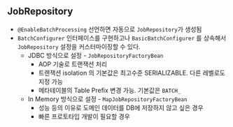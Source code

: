 ## JobRepository

- `@EnableBatchProcessing` 선언하면 자동으로 `JobRepository`가 생성됨
- `BatchConfigurer` 인터페이스를 구현하고나 `BasicBatchConfigurer` 를 상속해서 `JobRepository` 설정을 커스터마이징할 수 있다.
  - JDBC 방식으로 설정 - `JobRepositoryFactoryBean`
    - AOP 기술로 트랜잭션 처리
    - 트랜잭션 isolation 의 기본값은 최고수준 SERIALIZABLE. 다른 레벨로도 지정 가능
    - 메타테이블의 Table Prefix 변경 가능. 기본값은 `BATCH_`
  - In Memory 방식으로 설정 - `MapJobRepositoryFactoryBean`
    - 성능 등의 이유로 도메인 데이터를 DB에 저장하지 않고 싶은 경우
    - 빠른 프로토타입 개발이 필요할 경우